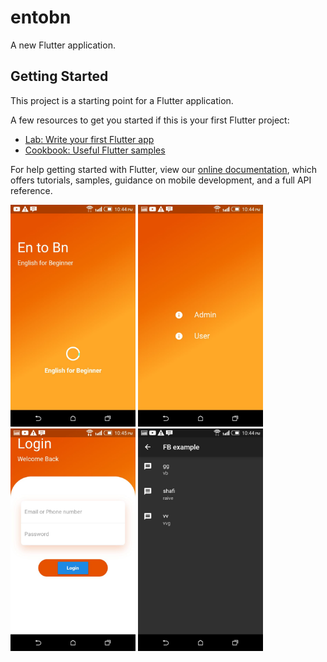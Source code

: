 # entobn

A new Flutter application.

## Getting Started

This project is a starting point for a Flutter application.

A few resources to get you started if this is your first Flutter project:

- [Lab: Write your first Flutter app](https://flutter.dev/docs/get-started/codelab)
- [Cookbook: Useful Flutter samples](https://flutter.dev/docs/cookbook)

For help getting started with Flutter, view our
[online documentation](https://flutter.dev/docs), which offers tutorials,
samples, guidance on mobile development, and a full API reference.

<img src="image/img1.jpeg" width="200" >
<img src="image/img2.jpeg" width="200" >
<img src="image/img4.jpeg" width="200" >
<img src="image/img3.jpeg" width="200" >



